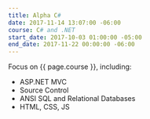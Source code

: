 ```yaml
---
title: Alpha C#
date: 2017-11-14 13:07:00 -06:00
course: C# and .NET
start_date: 2017-10-03 01:00:00 -05:00
end_date: 2017-11-22 00:00:00 -06:00
---
```


Focus on {{ page.course }}, including:

* ASP.NET MVC
* Source Control
* ANSI SQL and Relational Databases
* HTML, CSS, JS
